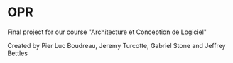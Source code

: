 OPR
===
Final project for our course "Architecture et Conception de Logiciel"

Created by Pier Luc Boudreau, Jeremy Turcotte, Gabriel Stone and Jeffrey Bettles
